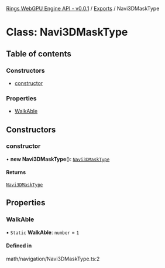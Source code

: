 [Rings WebGPU Engine API - v0.0.1](../README.md) / [Exports](../modules.md) / Navi3DMaskType

# Class: Navi3DMaskType

## Table of contents

### Constructors

- [constructor](Navi3DMaskType.md#constructor)

### Properties

- [WalkAble](Navi3DMaskType.md#walkable)

## Constructors

### constructor

• **new Navi3DMaskType**(): [`Navi3DMaskType`](Navi3DMaskType.md)

#### Returns

[`Navi3DMaskType`](Navi3DMaskType.md)

## Properties

### WalkAble

▪ `Static` **WalkAble**: `number` = `1`

#### Defined in

math/navigation/Navi3DMaskType.ts:2
